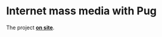 # Internet mass media with Pug

The project **[on site](https://internet-mass-media-with-pug.vercel.app)**.
